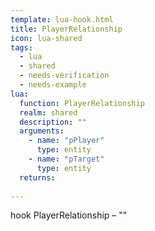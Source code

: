 ```yaml
---
template: lua-hook.html
title: PlayerRelationship
icon: lua-shared
tags:
  - lua
  - shared
  - needs-verification
  - needs-example
lua:
  function: PlayerRelationship
  realm: shared
  description: ""
  arguments:
    - name: "pPlayer"
      type: entity
    - name: "pTarget"
      type: entity
  returns:
    
---
```


<div class="lua__search__keywords">
hook PlayerRelationship &#x2013; ""
</div>
